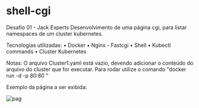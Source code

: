 # shell-cgi

Desafio 01 - Jack Experts
Desenvolvimento de uma página cgi, para listar namespaces de um cluster kubernetes.

Tecnologias utilizadas:
• Docker
• Nginx - Fastcgi
• Shell
• Kubectl commands
• Cluster Kubernetes

Notas: O arquivo Cluster1.yaml está vazio, devendo adicionar o conteúdo do arquivo do cluster que for executar.
Para rodar utilize o comando "docker run -d -p 80:80 <image>"

Exemplo da página a ser exibida:


![pag](https://user-images.githubusercontent.com/94154641/222742423-4bbc8e2e-c0de-4d1b-912c-62dd0ca55ff6.jpg)
